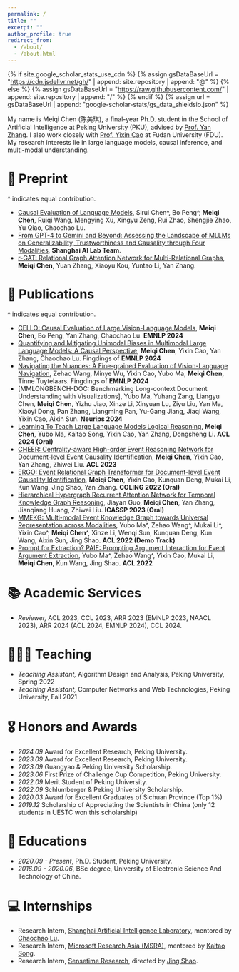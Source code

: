 ```yaml
---
permalink: /
title: ""
excerpt: ""
author_profile: true
redirect_from: 
  - /about/
  - /about.html
---
```


{% if site.google_scholar_stats_use_cdn %}
{% assign gsDataBaseUrl = "https://cdn.jsdelivr.net/gh/" | append: site.repository | append: "@" %}
{% else %}
{% assign gsDataBaseUrl = "https://raw.githubusercontent.com/" | append: site.repository | append: "/" %}
{% endif %}
{% assign url = gsDataBaseUrl | append: "google-scholar-stats/gs_data_shieldsio.json" %}

<span class='anchor' id='about-me'></span>

My name is Meiqi Chen (陈美琪), a final-year Ph.D. student in the School of Artificial Intelligence at Peking University (PKU), advised by [Prof. Yan Zhang](https://www.cis.pku.edu.cn/szdw/zzjs/zy.htm). I also work closely with [Prof. Yixin Cao](https://sites.google.com/view/yixin-homepage) at Fudan University (FDU). My research interests lie in large language models, causal inference, and multi-modal understanding.

# 📒 Preprint
^ indicates equal contribution.
- [Causal Evaluation of Language Models](https://arxiv.org/abs/2405.00622), Sirui Chen^, Bo Peng^, **Meiqi Chen**, Ruiqi Wang, Mengying Xu, Xingyu Zeng, Rui Zhao, Shengjie Zhao, Yu Qiao, Chaochao Lu.
- [From GPT-4 to Gemini and Beyond: Assessing the Landscape of MLLMs on Generalizability, Trustworthiness and Causality through Four Modalities](https://arxiv.org/abs/2401.15071), **Shanghai AI Lab Team**.
- [r-GAT: Relational Graph Attention Network for Multi-Relational Graphs](https://arxiv.org/pdf/2109.05922.pdf), **Meiqi Chen**, Yuan Zhang, Xiaoyu Kou, Yuntao Li, Yan Zhang. 

# 📝 Publications
^ indicates equal contribution.
- [CELLO: Causal Evaluation of Large Vision-Language Models](https://arxiv.org/pdf/2406.19131), **Meiqi Chen**, Bo Peng, Yan Zhang, Chaochao Lu. **EMNLP 2024**
- [Quantifying and Mitigating Unimodal Biases in Multimodal Large Language Models: A Causal Perspective](https://arxiv.org/pdf/2403.18346.pdf), **Meiqi Chen**, Yixin Cao, Yan Zhang, Chaochao Lu. Fingdings of **EMNLP 2024**
- [Navigating the Nuances: A Fine-grained Evaluation of Vision-Language Navigation](https://arxiv.org/pdf/2409.17313), Zehao Wang, Minye Wu, Yixin Cao, Yubo Ma, **Meiqi Chen**, Tinne Tuytelaars. Fingdings of **EMNLP 2024**
- [MMLONGBENCH-DOC: Benchmarking Long-context Document Understanding with Visualizations], Yubo Ma, Yuhang Zang, Liangyu Chen, **Meiqi Chen**, Yizhu Jiao, Xinze Li, Xinyuan Lu, Ziyu Liu, Yan Ma, Xiaoyi Dong, Pan Zhang, Liangming Pan, Yu-Gang Jiang, Jiaqi Wang, Yixin Cao, Aixin Sun. **Neurips 2024**
- [Learning To Teach Large Language Models Logical Reasoning](https://arxiv.org/pdf/2310.09158.pdf), **Meiqi Chen**, Yubo Ma, Kaitao Song, Yixin Cao, Yan Zhang, Dongsheng Li. **ACL 2024 (Oral)**
- [CHEER: Centrality-aware High-order Event Reasoning Network for Document-level Event Causality Identification](https://aclanthology.org/2023.acl-long.604/), **Meiqi Chen**, Yixin Cao, Yan Zhang, Zhiwei Liu. **ACL 2023**
- [ERGO: Event Relational Graph Transformer for Document-level Event Causality Identification](https://aclanthology.org/2022.coling-1.185/), **Meiqi Chen**, Yixin Cao, Kunquan Deng, Mukai Li, Kun Wang, Jing Shao, Yan Zhang. **COLING 2022 (Oral)**
- [Hierarchical Hypergraph Recurrent Attention Network for Temporal Knowledge Graph Reasoning](https://ieeexplore.ieee.org/document/10095378), Jiayan Guo, **Meiqi Chen**, Yan Zhang, Jianqiang Huang, Zhiwei Liu.  **ICASSP 2023 (Oral)**
- [MMEKG: Multi-modal Event Knowledge Graph towards Universal Representation across Modalities](https://aclanthology.org/2022.acl-demo.23/), Yubo Ma^, Zehao Wang^, Mukai Li^, Yixin Cao^, **Meiqi Chen**^, Xinze Li, Wenqi Sun, Kunquan Deng, Kun Wang, Aixin Sun, Jing Shao. **ACL 2022 (Demo Track)**
- [Prompt for Extraction? PAIE: Prompting Argument Interaction for Event Argument Extraction](https://aclanthology.org/2022.acl-long.466/), Yubo Ma^, Zehao Wang^, Yixin Cao, Mukai Li, **Meiqi Chen**, Kun Wang, Jing Shao. **ACL 2022**

# 📚 Academic Services
- *Reviewer,* ACL 2023, CCL 2023, ARR 2023 (EMNLP 2023, NAACL 2023), ARR 2024 (ACL 2024, EMNLP 2024), CCL 2024.

# 👩🏻‍🏫 Teaching
- *Teaching Assistant,*  Algorithm Design and Analysis, Peking University, Spring 2022
- *Teaching Assistant,*  Computer Networks and Web Technologies, Peking University, Fall 2021

# 🎖 Honors and Awards
- *2024.09* Award for Excellent Research, Peking University.
- *2023.09* Award for Excellent Research, Peking University.
- *2023.09* Guangyao & Peking University Scholarship.
- *2023.06* First Prize of Challenge Cup Competition, Peking University.
- *2022.09* Merit Student of Peking University. 
- *2022.09* Schlumberger & Peking University Scholarship.
- *2020.03* Award for Excellent Graduates of Sichuan Province (Top 1%)
- *2019.12* Scholarship of Appreciating the Scientists in China (only 12 students in UESTC won this scholarship)

# 📖 Educations
- *2020.09 - Present*, Ph.D. Student, Peking University. 
- *2016.09 - 2020.06*, BSc degree, University of Electronic Science And Technology of China. 

# 💻 Internships
- Research Intern, [Shanghai Artificial Intelligence Laboratory](https://www.shlab.org.cn/), mentored by [Chaochao Lu](https://causallu.com/).
- Research Intern, [Microsoft Research Asia (MSRA)](https://www.microsoft.com/en-us/research/lab/microsoft-research-asia/), mentored by [Kaitao Song](https://scholar.google.com/citations?user=LLk9dR8AAAAJ&hl=en).
- Research Intern, [Sensetime Research](https://www.sensetime.com/en/), directed by [Jing Shao](https://amandajshao.github.io/).
